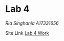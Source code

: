 # Lab 4 

*Ria Singhania*
*A17331656*

Site Link [Lab 4 Work](https://github.com/riasinghania/sp25-cse110-lab4)
